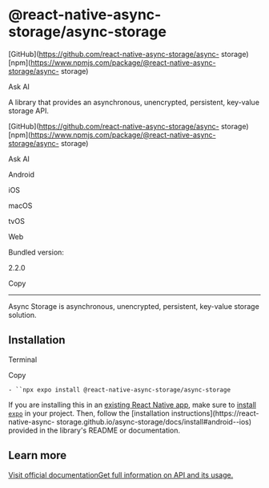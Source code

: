 # @react-native-async-storage/async-storage

[GitHub](https://github.com/react-native-async-storage/async-
storage)[npm](https://www.npmjs.com/package/@react-native-async-storage/async-
storage)

Ask AI

A library that provides an asynchronous, unencrypted, persistent, key-value
storage API.

[GitHub](https://github.com/react-native-async-storage/async-
storage)[npm](https://www.npmjs.com/package/@react-native-async-storage/async-
storage)

Ask AI

Android

iOS

macOS

tvOS

Web

Bundled version:

2.2.0

Copy

* * *

Async Storage is asynchronous, unencrypted, persistent, key-value storage
solution.

## Installation

Terminal

Copy

`- ``npx expo install @react-native-async-storage/async-storage`

If you are installing this in an [existing React Native app](/bare/overview),
make sure to [install `expo`](/bare/installing-expo-modules) in your project.
Then, follow the [installation instructions](https://react-native-async-
storage.github.io/async-storage/docs/install#android--ios) provided in the
library's README or documentation.

## Learn more

[Visit official documentationGet full information on API and its
usage.](https://react-native-async-storage.github.io/async-storage/docs/usage)

